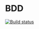 # BDD
[![Build status](https://ci.appveyor.com/api/projects/status/pkb7sn4qkje8bphs/branch/master?svg=true)](https://ci.appveyor.com/project/ZeninAN/bdd/branch/master)

